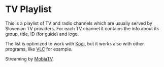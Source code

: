 # TV Playlist

This is a playlist of TV and radio channels which are usually served by Slovenian TV providers.
For each TV channel it contains the info about its group, title, ID (for guide) and logo.

The list is optimized to work with [Kodi](https://kodi.tv/), but it works also with other programs, like [VLC](https://www.videolan.org/vlc/) for example.

Streaming by [MobiaTV](https://www.a1.si/televizija/dodatne-tv-storitve/mobiatv).
